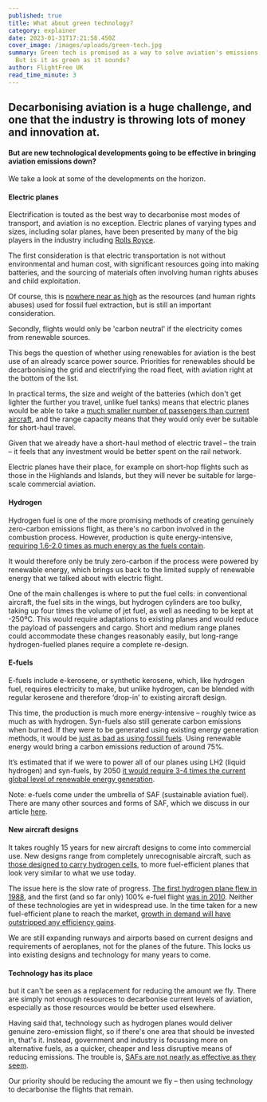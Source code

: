 ```yaml
---
published: true
title: What about green technology?
category: explainer
date: 2023-01-31T17:21:58.450Z
cover_image: /images/uploads/green-tech.jpg
summary: Green tech is promised as a way to solve aviation's emissions problem.
  But is it as green as it sounds?
author: FlightFree UK
read_time_minute: 3
---
```

## Decarbonising aviation is a huge challenge, and one that the industry is throwing lots of money and innovation at.

#### But are new technological developments going to be effective in bringing aviation emissions down?

We take a look at some of the developments on the horizon.

#### Electric planes

Electrification is touted as the best way to decarbonise most modes of transport, and aviation is no exception. Electric planes of varying types and sizes, including solar planes, have been presented by many of the big players in the industry including [Rolls Royce](https://www.bbc.co.uk/news/uk-england-derbyshire-60068786).

The first consideration is that electric transportation is not without environmental and human cost, with significant resources going into making batteries, and the sourcing of materials often involving human rights abuses and child exploitation. 

Of course, this is [nowhere near as high](https://www.sustainabilitybynumbers.com/p/mining-low-carbon-vs-fossil) as the resources (and human rights abuses) used for fossil fuel extraction, but is still an important consideration.

Secondly, flights would only be 'carbon neutral' if the electricity comes from renewable sources.

This begs the question of whether using renewables for aviation is the best use of an already scarce power source. Priorities for renewables should be decarbonising the grid and electrifying the road fleet, with aviation right at the bottom of the list.

In practical terms, the size and weight of the batteries (which don't get lighter the further you travel, unlike fuel tanks) means that electric planes would be able to take a [much smaller number of passengers than current aircraft](https://www.weforum.org/agenda/2019/08/aviation-electric-planes-climate-change/), and the range capacity means that they would only ever be suitable for short-haul travel.

Given that we already have a short-haul method of electric travel – the train – it feels that any investment would be better spent on the rail network.

Electric planes have their place, for example on short-hop flights such as those in the Highlands and Islands, but they will never be suitable for large-scale commercial aviation.

#### Hydrogen

Hydrogen fuel is one of the more promising methods of creating genuinely zero-carbon emissions flight, as there's no carbon involved in the combustion process. However, production is quite energy-intensive, [requiring 1.6-2.0 times as much energy as the fuels contain](https://theicct.org/aviation-grid-jun22/). 

It would therefore only be truly zero-carbon if the process were powered by renewable energy, which brings us back to the limited supply of renewable energy that we talked about with electric flight.

One of the main challenges is where to put the fuel cells: in conventional aircraft, the fuel sits in the wings, but hydrogen cylinders are too bulky, taking up four times the volume of jet fuel, as well as needing to be kept at -250ºC. This would require adaptations to existing planes and would reduce the payload of passengers and cargo. Short and medium range planes could accommodate these changes reasonably easily, but long-range hydrogen-fuelled planes require a complete re-design.

#### E-fuels

E-fuels include e-kerosene, or synthetic kerosene, which, like hydrogen fuel, requires electricity to make, but unlike hydrogen, can be blended with regular kerosene and therefore ‘drop-in’ to existing aircraft design.

This time, the production is much more energy-intensive – roughly twice as much as with hydrogen. Syn-fuels also still generate carbon emissions when burned. If they were to be generated using existing energy generation methods, it would be [just as bad as using fossil fuels](https://theicct.org/aviation-grid-jun22/). Using renewable energy would bring a carbon emissions reduction of around 75%.

It’s estimated that if we were to power all of our planes using LH2 (liquid hydrogen) and syn-fuels, by 2050 [it would require 3-4 times the current global level of renewable energy generation](https://www.clean-hydrogen.europa.eu/media/publications/hydrogen-powered-aviation_en). 

Note: e-fuels come under the umbrella of SAF (sustainable aviation fuel). There are many other sources and forms of SAF, which we discuss in our article [here](/post/the-trouble-with-saf/).

#### New aircraft designs 

It takes roughly 15 years for new aircraft designs to come into commercial use. New designs range from completely unrecognisable aircraft, such as [those designed to carry hydrogen cells](https://techcentral.co.za/airbus-unveils-hydrogen-powered-designs-for-zero-emission-flight/177120/), to more fuel-efficient planes that look very similar to what we use today. 

The issue here is the slow rate of progress. [The first hydrogen plane flew in 1988](https://en.wikipedia.org/wiki/Hydrogen-powered_aircraft), and the first (and so far only) 100% e-fuel flight [was in 2010](https://en.wikipedia.org/wiki/Jet_fuel). Neither of these technologies are yet in widespread use. In the time taken for a new fuel-efficient plane to reach the market, [growth in demand will have outstripped any efficiency gains](https://www.instagram.com/p/Coek280I_P2/?utm_source=ig_web_copy_link&igsh=MzRlODBiNWFlZA==). 

We are still expanding runways and airports based on current designs and requirements of aeroplanes, not for the planes of the future. This locks us into existing designs and technology for many years to come.

#### T﻿echnology has its place

b﻿ut it can't be seen as a replacement for reducing the amount we fly. There are simply not enough resources to decarbonise current levels of aviation, especially as those resources would be better used elsewhere. 

H﻿aving said that, technology such as hydrogen planes would deliver genuine zero-emission flight, so if there's one area that should be invested in, that's it. Instead, government and industry is focussing more on alternative fuels, as a quicker, cheaper and less disruptive means of reducing emissions. The trouble is, [SAFs are not nearly as effective as they seem](/post/the-trouble-with-saf/).

O﻿ur priority should be reducing the amount we fly – then using technology to decarbonise the flights that remain.